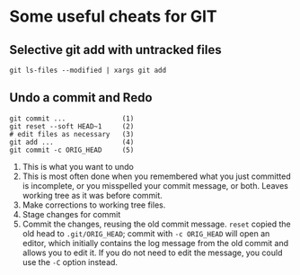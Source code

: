 # Some useful cheats for GIT

## Selective git add with untracked files

```
git ls-files --modified | xargs git add
```

## Undo a commit and Redo

```
git commit ...              (1)
git reset --soft HEAD~1     (2)
# edit files as necessary   (3)
git add ...                 (4)
git commit -c ORIG_HEAD     (5)
```

1. This is what you want to undo
2. This is most often done when you remembered what you just committed is incomplete, or you misspelled your commit message, or both. Leaves working tree as it was before commit.
3. Make corrections to working tree files.
4. Stage changes for commit
5. Commit the changes, reusing the old commit message. `reset` copied the old head to `.git/ORIG_HEAD`; commit with `-c ORIG_HEAD` will open an editor, which initially contains the log message from the old commit and allows you to edit it. If you do not need to edit the message, you could use the `-C` option instead.
